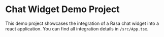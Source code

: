 # Chat Widget Demo Project

This demo project showcases the integration of a Rasa chat widget into a react application.
You can find all integration details in `/src/App.tsx`.
